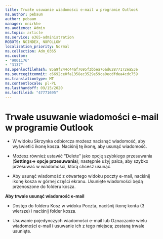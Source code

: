 ```yaml
---
title: Trwałe usuwanie wiadomości e-mail w programie Outlook
ms.author: pebaum
author: pebaum
manager: mnirkhe
ms.audience: Admin
ms.topic: article
ms.service: o365-administration
ROBOTS: NOINDEX, NOFOLLOW
localization_priority: Normal
ms.collection: Adm_O365
ms.custom:
- "9001176"
- "3137"
ms.openlocfilehash: 85a9f244c44af7695f3bbea76ad62877172ea53e
ms.sourcegitcommit: c6692ce0fa1358ec3529e59ca0ecdfdea4cdc759
ms.translationtype: MT
ms.contentlocale: pl-PL
ms.lasthandoff: 09/15/2020
ms.locfileid: "47771695"
---
```

# <a name="permanently-delete-an-email-in-outlook"></a>Trwałe usuwanie wiadomości e-mail w programie Outlook

- W widoku Skrzynka odbiorcza możesz nacisnąć wiadomość, aby wyświetlić ikonę kosza. Naciśnij tę ikonę, aby usunąć wiadomość.

- Możesz również ustawić "Delete" jako opcję szybkiego przesuwania (**Settings-> opcje przesuwania**); następnie użyj palca, aby szybko przesuwać w wiadomości, którą chcesz usunąć. 

- Aby usunąć wiadomość z otwartego widoku poczty e-mail, naciśnij ikonę kosza w górnej części ekranu. Usunięte wiadomości będą przenoszone do folderu kosza. 

**Aby trwale usunąć wiadomość e-mail**

- Dostęp do folderu Kosz w widoku Poczta, naciśnij ikonę konta (3 wiersze) i naciśnij folder kosza.

- Usuwanie pojedynczych wiadomości e-mail lub Oznaczanie wielu wiadomości e-mail i usuwanie ich z tego miejsca; zostaną trwale usunięte.